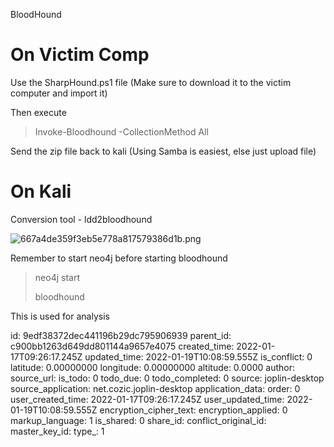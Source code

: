 BloodHound

# On Victim Comp

Use the SharpHound.ps1 file (Make sure to download it to the victim computer and import it)

Then execute

> Invoke-Bloodhound -CollectionMethod All

Send the zip file back to kali (Using Samba is easiest, else just upload file)

# On Kali

Conversion tool - ldd2bloodhound

![667a4de359f3eb5e778a817579386d1b.png](:/406641bc92464b1dbfbbc7aa8d03b48f)

Remember to start neo4j before starting bloodhound

> neo4j start
> 
> bloodhound

This is used for analysis

id: 9edf38372dec441196b29dc795906939
parent_id: c900bb1263d649dd801144a9657e4075
created_time: 2022-01-17T09:26:17.245Z
updated_time: 2022-01-19T10:08:59.555Z
is_conflict: 0
latitude: 0.00000000
longitude: 0.00000000
altitude: 0.0000
author: 
source_url: 
is_todo: 0
todo_due: 0
todo_completed: 0
source: joplin-desktop
source_application: net.cozic.joplin-desktop
application_data: 
order: 0
user_created_time: 2022-01-17T09:26:17.245Z
user_updated_time: 2022-01-19T10:08:59.555Z
encryption_cipher_text: 
encryption_applied: 0
markup_language: 1
is_shared: 0
share_id: 
conflict_original_id: 
master_key_id: 
type_: 1
